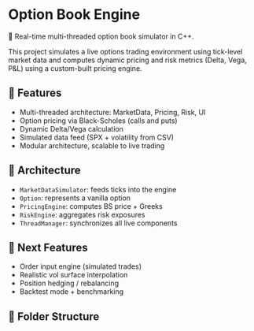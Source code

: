 # Option Book Engine

🧠 Real-time multi-threaded option book simulator in C++.

This project simulates a live options trading environment using tick-level market data and computes dynamic pricing and risk metrics (Delta, Vega, P&L) using a custom-built pricing engine.

## 🔧 Features

- Multi-threaded architecture: MarketData, Pricing, Risk, UI
- Option pricing via Black-Scholes (calls and puts)
- Dynamic Delta/Vega calculation
- Simulated data feed (SPX + volatility from CSV)
- Modular architecture, scalable to live trading

## 🧱 Architecture

- `MarketDataSimulator`: feeds ticks into the engine
- `Option`: represents a vanilla option
- `PricingEngine`: computes BS price + Greeks
- `RiskEngine`: aggregates risk exposures
- `ThreadManager`: synchronizes all live components

## 🧪 Next Features

- Order input engine (simulated trades)
- Realistic vol surface interpolation
- Position hedging / rebalancing
- Backtest mode + benchmarking

## 📁 Folder Structure

